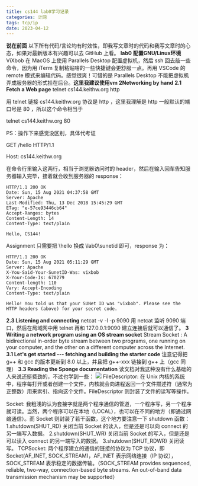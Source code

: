 ```yaml
---
title: cs144 lab0学习记录
categories: 计网
tags: tcp/ip
date: 2023-04-12
---
```

**说在前面** 
以下所有代码/言论均有时效性，即我写文章时的代码和我写文章时的心态，如果对最新版本有兴趣可以去 GitHub 上看。
**lab0**
**配置GNU/Linux环境**
ViXbob 在 MacOS 上使用 Parallels Desktop 配置虚拟机，然后 ssh 回去敲一些命令，因为用 iTerm 复制粘贴啥的一些快捷键会更舒服一点。再用 VSCode 的 remote 模式来编辑代码。感觉很爽！可惜的是 Parallels Desktop 不能把虚拟机弄成服务器的形式挂在后台。**这里我建议使用vm**
**2Networking by hand**
**2.1 Fetch a Web page**
telnet cs144.keithw.org http

用 telnet 链接 cs144.keithw.org 协议是 http ，这里我理解是 http 一般默认的端口号是 80 ，所以这个命令相当于

telnet cs144.keithw.org 80

PS：操作下来感觉没区别，具体代考证

GET /hello HTTP/1.1

Host: cs144.keithw.org

在命令行里输入这两行，相当于浏览器访问时的 header，然后在输入回车告知服务器输入完毕，接着就会收到服务器的 response：
```
HTTP/1.1 200 OK
Date: Sun, 15 Aug 2021 04:37:58 GMT
Server: Apache
Last-Modified: Thu, 13 Dec 2018 15:45:29 GMT
ETag: "e-57ce93446cb64"
Accept-Ranges: bytes
Content-Length: 14
Content-Type: text/plain

Hello, CS144!
```
Assignment 只需要把 \hello 换成 \lab0\sunetid 即可，response 为：
```
HTTP/1.1 200 OK
Date: Sun, 15 Aug 2021 05:11:29 GMT
Server: Apache
X-You-Said-Your-SunetID-Was: vixbob
X-Your-Code-Is: 670279
Content-length: 110
Vary: Accept-Encoding
Content-Type: text/plain

Hello! You told us that your SUNet ID was "vixbob". Please see the HTTP headers (above) for your secret code.
```
**2.3 Listening and connecting**
netcat -v -l -p 9090 用 netcat 监听 9090 端口，然后在局域网中用 telnet 再和 127.0.0.1:9090 建立连接后就可以通信了。
**3 Writing a network program using an OS stream socket**
Stream Socket : A bidirectional in-order byte stream between two programs, one running on your computer, and the other on a different computer across the Internet.
**3.1 Let's get started --- fetching and building the starter code**
注意记得把 g++ 和 gcc 的版本更新到 8.0 以上，并且把 g++-xxx 链接到 g++ 上（gcc 同理）
**3.3 Reading the Sponge documentation**
读文档对我这种没有什么基础的人来说还挺费劲的，不过也学到一些：
![](https://cs144.github.io/doc/lab0/class_file_descriptor__inherit__graph.png)
FileDescriptor: 在 Unix 内核的系统中，程序每打开或者创建一个文件，内核就会向进程返回一个文件描述符（通常为正整数）用来索引、指向这个文件。FileDescriptor 则封装了文件的读写等操作。

Socket: 我粗浅的认为套接字就是两个程序通信的管道，一个程序写，另一个程序就可读。当然，两个程序可以在本地（LOCAL），也可以在不同的地方（即通过网络通信）。而 Socket 则封装了若干函数，这个地方要注意一下 shutdown 函数：
	1.shutdown(SHUT_RD) 关闭当前 Socket 的读入，但是还是可以向 connect 的另一端写入数据。
	2.shutdown(SHUT_WR) 关闭当前 Socket 的写入，但是还是可以读入 connect 的另一端写入的数据。
	3.shutdown(SHUT_RDWR) 关闭读写。
TCPSocket: 两个程序建立的通信的链接的协议为 TCP 协议，即 Socket(AF_INET, SOCK_STREAM)，AF_INET 表示网络连接（IP 协议），SOCK_STREAM 表示稳定的数据传输。（SOCK_STREAM provides sequenced, reliable, two-way, connection-based byte streams. An out-of-band data transmission mechanism may be supported）
